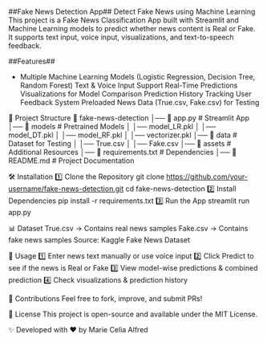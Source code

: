 ##Fake News Detection App##
Detect Fake News using Machine Learning
This project is a Fake News Classification App built with Streamlit and Machine Learning models to predict whether news content is Real or Fake. It supports text input, voice input, visualizations, and text-to-speech feedback.

 ##Features##
- Multiple Machine Learning Models (Logistic Regression, Decision Tree, Random Forest)
 Text & Voice Input Support
 Real-Time Predictions
 Visualizations for Model Comparison
 Prediction History Tracking
 User Feedback System
 Preloaded News Data (True.csv, Fake.csv) for Testing

📂 Project Structure
📁 fake-news-detection
│── 📄 app.py                # Streamlit App
│── 📂 models                # Pretrained Models
│   │── model_LR.pkl
│   │── model_DT.pkl
│   │── model_RF.pkl
│   │── vectorizer.pkl
│── 📂 data                  # Dataset for Testing
│   │── True.csv
│   │── Fake.csv
│── 📂 assets                # Additional Resources
│── 📄 requirements.txt       # Dependencies
│── 📄 README.md             # Project Documentation

🛠 Installation
1️⃣ Clone the Repository
git clone https://github.com/your-username/fake-news-detection.git
cd fake-news-detection
2️⃣ Install Dependencies
pip install -r requirements.txt
3️⃣ Run the App
streamlit run app.py

📊 Dataset
True.csv → Contains real news samples
Fake.csv → Contains fake news samples
Source: Kaggle Fake News Dataset

🎤 Usage
1️⃣ Enter news text manually or use voice input
2️⃣ Click Predict to see if the news is Real or Fake
3️⃣ View model-wise predictions & combined prediction
4️⃣ Check visualizations & prediction history

🌟 Contributions
Feel free to fork, improve, and submit PRs!

📜 License
This project is open-source and available under the MIT License.

✨ Developed with ❤️ by Marie Celia Alfred

